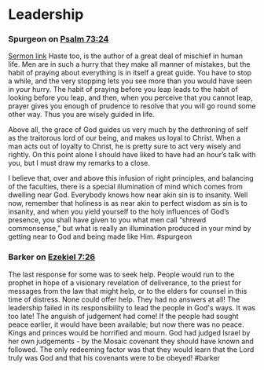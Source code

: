 # Leadership

### Spurgeon on [Psalm 73:24](Psalm73#v.24)
[Sermon link](https://www.spurgeongems.org/sermon/chs2389.pdf)
Haste too, is the author of a great deal of mischief in human life. Men are in such a hurry that they make all manner of mistakes, but the habit of praying about everything is in itself a great guide. You have to stop a while, and the very stopping lets you see more than you would have seen in your hurry. The habit of praying before you leap leads to the habit of looking before you leap, and then, when you perceive that you cannot leap, prayer gives you enough of prudence to resolve that you will go round some other way. Thus you are wisely guided in life.

Above all, the grace of God guides us very much by the dethroning of self as the traitorous lord of our being, and makes us loyal to Christ. When a man acts out of loyalty to Christ, he is pretty sure to act very wisely and rightly. On this point alone I should have liked to have had an hour’s talk with you, but I must draw my remarks to a close. 

I believe that, over and above this infusion of right principles, and balancing of the faculties, there is a special illumination of mind which comes from dwelling near God. Everybody knows how near akin sin is to insanity. Well now, remember that holiness is as near akin to perfect wisdom as sin is to insanity, and when you yield yourself to the holy influences of God’s presence, you shall have given to you what men call “shrewd commonsense,” but what is really an illumination produced in your mind by getting near to God and being made like Him.
#spurgeon 

### Barker on [Ezekiel 7:26](Ezekiel7#v.26)
The last response for some was to seek help. People would run to the prophet in hope of a visionary revelation of deliverance, to the priest for messages from the law that might help, or to the elders for counsel in this time of distress. None could offer help. They had no answers at all! The leadership failed in its responsibility to lead the people in God's ways. It was too late! The anguish of judgement had come! If the people had sought peace earlier, it would have been available; but now there was no peace. Kings and princes would be horrified and mourn. God had judged Israel by her own judgements - by the Mosaic covenant they should have known and followed. The only redeeming factor was that they would learn that the Lord truly was God and that his covenants were to be obeyed!
#barker 
